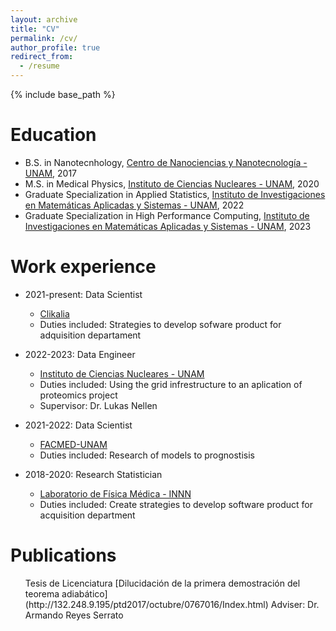 ```yaml
---
layout: archive
title: "CV"
permalink: /cv/
author_profile: true
redirect_from:
  - /resume
---
```


{% include base_path %}

Education
======
* B.S. in Nanotecnhology, [Centro de Nanociencias y Nanotecnología - UNAM](https://nanolic.ens.cnyn.unam.mx/inicio), 2017
* M.S. in Medical Physics, [Instituto de Ciencias Nucleares - UNAM](https://www.nucleares.unam.mx/), 2020
* Graduate Specialization in Applied Statistics, [Instituto de Investigaciones en Matemáticas Aplicadas y Sistemas - UNAM](https://www.iimas.unam.mx/), 2022
* Graduate Specialization in High Performance Computing, [Instituto de Investigaciones en Matemáticas Aplicadas y Sistemas - UNAM](https://www.iimas.unam.mx/), 2023

Work experience
======

* 2021-present: Data Scientist
  * [Clikalia](https://www.nucleares.unam.mx/)
  * Duties included: Strategies to develop sofware product for adquisition departament

* 2022-2023: Data Engineer
  * [Instituto de Ciencias Nucleares - UNAM](https://www.nucleares.unam.mx/)
  * Duties included: Using the grid infrestructure to an aplication of proteomics project
  * Supervisor: Dr. Lukas Nellen

* 2021-2022: Data Scientist
  * [FACMED-UNAM](http://radiofarmacia.facmed.unam.mx/investigacion.html)
  * Duties included: Research of models to prognostisis
 
* 2018-2020: Research Statistician
  * [Laboratorio de Física Médica - INNN](http://www.innn.salud.gob.mx/interna/investigacion/departamentos/fisica.html)
  * Duties included: Create strategies to develop software product for acquisition department
  

Publications
======
  <ul>Tesis de Licenciatura [Dilucidación de la primera demostración del teorema adiabático](http://132.248.9.195/ptd2017/octubre/0767016/Index.html) Adviser: Dr. Armando Reyes Serrato</ul>
  
